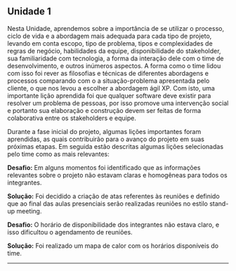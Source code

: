 ## Unidade 1
Nesta Unidade, aprendemos sobre a importância de se utilizar o processo, ciclo de vida e a abordagem mais adequada para cada tipo de projeto, levando em conta escopo, tipo de problema, tipos e complexidades de regras de negócio, habilidades da equipe, disponibilidade do stakeholder, sua familiaridade com tecnologia, a forma da interação dele com o time de desenvolvimento, e outros inúmeros aspectos. A forma como o time lidou com isso foi rever as filosofias e técnicas de diferentes abordagens e processos comparando com o a situação-problema apresentada pelo cliente, o que nos levou a escolher a abordagem ágil XP. Com isto, uma importante lição aprendida foi que qualquer software deve existir para resolver um problema de pessoas, por isso promove uma intervenção social e portanto sua elaboração e construção devem ser feitas de forma colaborativa entre os stakeholders e equipe. 

Durante a fase inicial do projeto, algumas lições importantes foram aprendidas, as quais contribuirão para o avanço do projeto em suas próximas etapas. Em seguida estão descritas algumas lições selecionadas pelo time como as mais relevantes:

**Desafio:** Em alguns momentos foi identificado que as informações relevantes sobre o projeto não estavam claras e homogêneas para todos os integrantes.

**Solução:** Foi decidido a criação de atas referentes às reuniões e definido que ao final das aulas presenciais serão realizadas reuniões no estilo stand-up meeting.

**Desafio:** O horário de disponibilidade dos integrantes não estava claro, e isso dificultou o agendamento de reuniões.

**Solução:** Foi realizado um mapa de calor com os horários disponíveis do time.





---